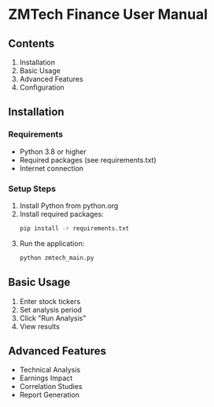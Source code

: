 
# ZMTech Finance User Manual

## Contents
1. Installation
2. Basic Usage
3. Advanced Features
4. Configuration

## Installation
### Requirements
- Python 3.8 or higher
- Required packages (see requirements.txt)
- Internet connection

### Setup Steps
1. Install Python from python.org
2. Install required packages:
   ```bash
   pip install -r requirements.txt
   ```
3. Run the application:
   ```bash
   python zmtech_main.py
   ```

## Basic Usage
1. Enter stock tickers
2. Set analysis period
3. Click "Run Analysis"
4. View results

## Advanced Features
- Technical Analysis
- Earnings Impact
- Correlation Studies
- Report Generation

